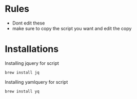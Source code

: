 # Rules
- Dont edit these
- make sure to copy the script you want and edit the copy

# Installations

Installing jquery for script

``` 
brew install jq
```

Installing yamlquery for script

```
brew install yq
```
